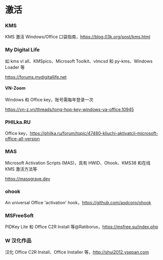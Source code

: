 # 激活

### KMS<!-- {docsify-ignore} -->

KMS 激活 Windows/Office 口袋指南，https://blog.03k.org/post/kms.html

### My Digital Life<!-- {docsify-ignore} -->

如 kms vl all、KMSpico、Microsoft Toolkit、vlmcsd 和 py-kms、Windows Loader 等

https://forums.mydigitallife.net


#### VN-Zoom<!-- {docsify-ignore} -->

Windows 和 Office key，账号需每年登录一次

https://vn-z.vn/threads/tong-hop-key-windows-va-office.10945

### PHILka.RU<!-- {docsify-ignore} -->

Office key，https://philka.ru/forum/topic/47480-kliuchi-aktivatcii-microsoft-office-all-version

### MAS<!-- {docsify-ignore} -->

Microsoft Activation Scripts (MAS)，具有 HWID、Ohook、KMS38 和在线 KMS 激活方法等

https://massgrave.dev

### ohook<!-- {docsify-ignore} -->

An universal Office 'activation' hook，https://github.com/asdcorp/ohook

### MSFreeSoft<!-- {docsify-ignore} -->

PIDKey Lite 和 Office C2R Install 等@Ratiborus，https://msfree.su/index.php

### W 汉化作品<!-- {docsify-ignore} -->

汉化 Office C2R Install、Office Installer 等，http://shui2012.ysepan.com